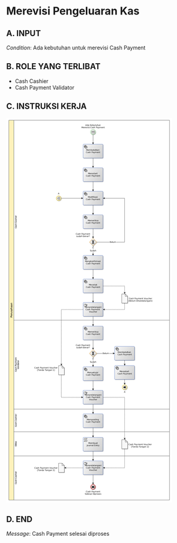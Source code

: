 # Merevisi Pengeluaran Kas

## <a name="input">A. INPUT</a>

*Condition*: Ada kebutuhan untuk merevisi Cash Payment

## <a name="role">B. ROLE YANG TERLIBAT</a>

* Cash Cashier
* Cash Payment Validator

## <a name="instruksi">C. INSTRUKSI KERJA</a>

![](../img/merevisi-pengeluaran-kas.png)

## <a name="input">D. END</a>

*Message*: Cash Payment selesai diproses
